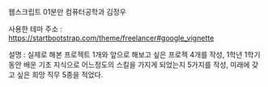 웹스크립트 01분만 컴퓨터공학과 김정우

사용한 테마 주소 : https://startbootstrap.com/theme/freelancer#google_vignette

설명 : 실제로 해본 프로젝트 1개와 앞으로 해보고 싶은 프로젝 4개를 작성, 1학년 1학기동안 배운 기초 지식으로 어느정도의 스킬을 가지게 되었는지 5가지를 작성, 미래에 갖고 싶은 희망 직무 5종을 적었다.
